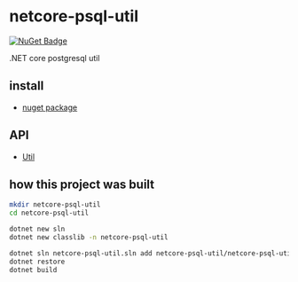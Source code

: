 # netcore-psql-util

[![NuGet Badge](https://buildstats.info/nuget/netcore-util)](https://www.nuget.org/packages/netcore-psql-util/)

.NET core postgresql util

## install

- [nuget package](https://www.nuget.org/packages/netcore-psql-util/)

## API

- [Util](doc/api/PsqlUtil/Util.md)

## how this project was built

```sh
mkdir netcore-psql-util
cd netcore-psql-util

dotnet new sln
dotnet new classlib -n netcore-psql-util

dotnet sln netcore-psql-util.sln add netcore-psql-util/netcore-psql-util.csproj
dotnet restore
dotnet build
```
